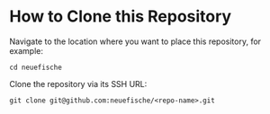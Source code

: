 # How to Clone this Repository

Navigate to the location where you want to place this repository, for example:

```
cd neuefische
```

Clone the repository via its SSH URL:

```
git clone git@github.com:neuefische/<repo-name>.git
```
